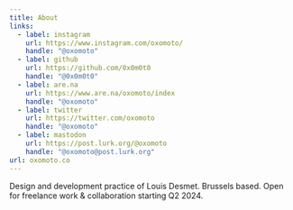 ```yaml
---
title: About
links:
  - label: instagram
    url: https://www.instagram.com/oxomoto/
    handle: "@oxomoto"
  - label: github
    url: https://github.com/0x0m0t0
    handle: "@0x0m0t0"
  - label: are.na
    url: https://www.are.na/oxomoto/index
    handle: "@oxomoto"
  - label: twitter
    url: https://twitter.com/oxomoto
    handle: "@oxomoto"
  - label: mastodon
    url: https://post.lurk.org/@oxomoto
    handle: "@oxomoto@post.lurk.org"
url: oxomoto.co
---
```


Design and development practice of Louis Desmet. Brussels based.
Open for freelance work & collaboration starting Q2 2024.
